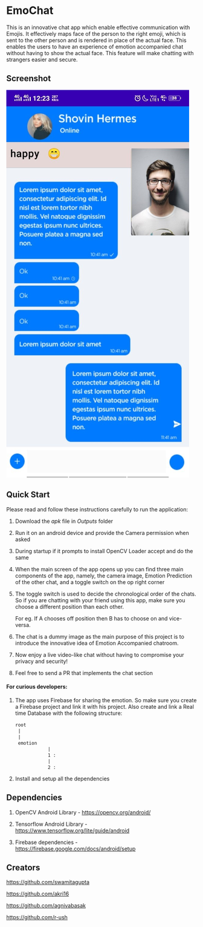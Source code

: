 # EmoChat
This is an innovative chat app which enable effective communication with Emojis. It effectively maps face of the person to the right emoji, which is sent to the other person and is rendered in place of the actual face. This enables the users to have an experience of emotion accompanied chat without having to show the actual face.  This feature will make chatting with strangers easier and secure.

## Screenshot

![](https://github.com/EmoChat/EmoChat/blob/master/Outputs/screenshot.jpg)

## Quick Start

Please read and follow these instructions carefully to run the application:

1. Download the *apk* file in *Outputs* folder

2. Run it on an android device and provide the Camera permission when asked

3. During startup if it prompts to install OpenCV Loader accept and do the same

4. When the main screen of the app opens up you can find three main components of the app, namely, the camera image, Emotion Prediction of the other chat, and a toggle switch on the op right corner

5. The toggle switch is used to decide the chronological order of the chats. So if you are chatting with your friend using this app, make sure you choose a different position than each other.

   For eg. If A chooses off position then B has to choose on and vice-versa.

6. The chat is a dummy image as the main purpose of this project is to introduce the innovative idea of Emotion Accompanied chatroom.

7. Now enjoy a live video-like chat without having to compromise your privacy and security!  

8.  Feel free to send a PR that implements the chat section

#### For curious developers:

1. The app uses Firebase for sharing the emotion. So make sure you create a Firebase project and link it with his project. Also create and link a Real time Database with the following structure:

   ```
   root
   	|
   	|
   	emotion
               |
               1 :
               |
               2 :
   ```

2. Install and setup all the dependencies 



## Dependencies 

1. OpenCV Android Library - https://opencv.org/android/

2. Tensorflow Android Library - https://www.tensorflow.org/lite/guide/android

3. Firebase dependencies - https://firebase.google.com/docs/android/setup

   

## Creators

https://github.com/swamitagupta

https://github.com/akri16

https://github.com/agnivabasak

https://github.com/r-ush
